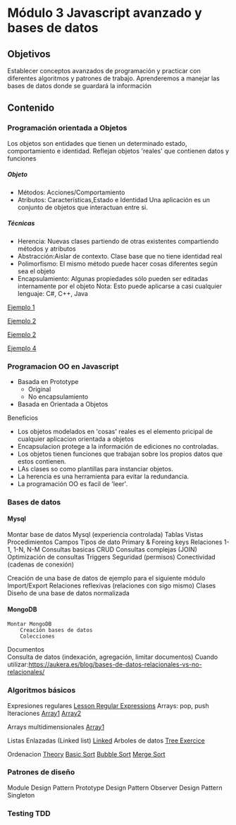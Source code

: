 # Módulo 3 Javascript avanzado y bases de datos

## Objetivos

Establecer conceptos avanzados de programación y practicar con diferentes algoritmos y patrones de trabajo. Aprenderemos a manejar las bases de datos donde se guardará la información

## Contenido

### Programación orientada a Objetos
Los objetos son entidades que tienen un determinado estado, comportamiento e identidad.
Reflejan objetos 'reales' que contienen datos y funciones

##### Objeto
* Métodos: Acciones/Comportamiento
* Atributos: Características,Estado e Identidad
Una aplicación es un conjunto de objetos que interactuan entre si.

##### Técnicas
* Herencia: Nuevas clases partiendo de otras existentes compartiendo métodos y atributos
* Abstracción:Aislar de contexto. Clase base que no tiene identidad real
* Polimorfismo: El mismo método puede hacer cosas diferentes según sea el objeto	
* Encapsulamiento: Algunas propiedades sólo pueden ser editadas internamente por el objeto
Nota: Esto puede aplicarse a casi cualquier lenguaje: C#, C++, Java

[Ejemplo 1](OOJavascript/ejemplo1.md)

[Ejemplo 2](OOJavascript/ejemplo2.md)

[Ejemplo 2](OOJavascript/ejemplo3.md)

[Ejemplo 4](OOJavascript/ejemplo4.js)

### Programacion OO en Javascript
 
 * Basada en Prototype 
	* Original
	* No encapsulamiento
 * Basada en Orientada a Objetos


Beneficios 

* Los objetos modelados en 'cosas' reales es el elemento pricipal de cualquier aplicacion orientada a objetos
* Encapsulacion protege a la información de ediciones no controladas.
* Los objetos tienen funciones que trabajan sobre los propios datos que estos contienen.
* LAs clases so como plantillas para instanciar objetos.
* La herencia es una herramienta para evitar la redundancia.
* La programación OO es facil de 'leer'.

### Bases de datos
#### Mysql
Montar base de datos Mysql (experiencia controlada)
Tablas
Vistas 
Procedimientos
Campos
Tipos de dato
Primary & Foreing keys
Relaciones 1-1, 1-N, N-M
Consultas basicas CRUD
Consultas complejas (JOIN)
Optimización de consultas
Triggers
Seguridad (permisos)
Conectividad (cadenas de conexión)

Creación de una base de datos de ejemplo para el siguiente módulo
Import/Export
Relaciones reflexivas (relaciones con sigo mismo)
Clases
Diseño de una base de datos normalizada
#### MongoDB
	Montar MongoDB
		Creación bases de datos
		Colecciones
Documentos		
		Consulta de datos (indexación, agregación, limitar documentos)
	Cuando utilizar:https://aukera.es/blog/bases-de-datos-relacionales-vs-no-relacionales/

### Algoritmos básicos

Expresiones regulares 
[Lesson Regular Expressions](Algorithms\regularExpresion.md)
Arrays: pop, push Iteraciones
[Array1](Algorithms\array.example.js)
[Array2](Algorithms\array.exercises.js)

Arrays multidimensionales
[Array1](Algorithms\arraymulti.exercise1.js)

Listas Enlazadas (Linked list)
[Linked](Algorithms\linked.exercise1.js)
Arboles de datos
[Tree Exercice](Algorithms\tree.exercise1.js)


Ordenacion 
[Theory](https://en.wikipedia.org/wiki/Sorting_algorithm)
[Basic Sort](Algorithms\sorting.basic.js)
[Bubble Sort](Algorithms\sorting.bubble.js)
[Merge Sort](Algorithms\sorting.merge.js)

### Patrones de diseño
Module Design Pattern
	Prototype Design Pattern
	Observer Design Pattern
	Singleton

### Testing TDD

